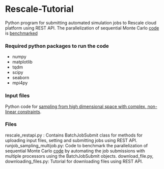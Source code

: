 # Rescale-Tutorial
Python program for submitting automated simulation jobs to Rescale cloud platform using REST API. The parallelization of sequential Monte Carlo [code](https://github.com/karthikncsu/Sampling-from-high-dimensional-space) is [benchmarked](https://github.com/karthikncsu/Rescale-Tutorial/blob/main/rescale_rest_api.pdf)

### Required python packages to run the code

* numpy
* matplotlib
* tqdm
* scipy
* seaborn
* mpi4py

### Input files

Python code for [sampling from high dimensional space with complex, non-linear constraints](https://github.com/karthikncsu/Sampling-from-high-dimensional-space).

### Files
rescale_restapi.py : Contains BatchJobSubmit class for methods for uploading input files, setting and submitting jobs using REST API.
runjob_sampling_multijob.py: Code to benchmark the parallelization of sequential Monte Carlo [code](https://github.com/karthikncsu/Sampling-from-high-dimensional-space) by automating the job submissions with multiple processors using the BatchJobSubmit objects.
download_file.py, downloading_files.py: Tutorial for downloading files using REST API.
